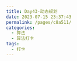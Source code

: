```yaml
---
title: Day43-动态规划
date: 2023-07-15 23:37:43
permalink: /pages/c8a511/
categories:
  - 算法
  - 算法打卡
tags:
  - 打卡
---
```

